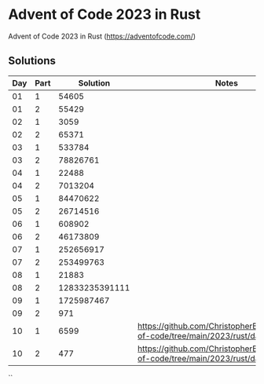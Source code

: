 # Advent of Code 2023 in Rust

Advent of Code 2023 in Rust (https://adventofcode.com/)

## Solutions

| Day | Part | Solution       | Notes                                                                                |
|-----|------|----------------|--------------------------------------------------------------------------------------|
| 01  | 1    | 54605          |                                                                                      |
| 01  | 2    | 55429          |                                                                                      |
| 02  | 1    | 3059           |                                                                                      | 
| 02  | 2    | 65371          |                                                                                      |
| 03  | 1    | 533784         |                                                                                      | 
| 03  | 2    | 78826761       |                                                                                      |
| 04  | 1    | 22488          |                                                                                      |
| 04  | 2    | 7013204        |                                                                                      |
| 05  | 1    | 84470622       |                                                                                      |
| 05  | 2    | 26714516       |                                                                                      |
| 06  | 1    | 608902         |                                                                                      |
| 06  | 2    | 46173809       |                                                                                      |
| 07  | 1    | 252656917      |                                                                                      |
| 07  | 2    | 253499763      |                                                                                      |
| 08  | 1    | 21883          |                                                                                      |
| 08  | 2    | 12833235391111 |                                                                                      |
| 09  | 1    | 1725987467     |                                                                                      |
| 09  | 2    | 971            |                                                                                      |
| 10  | 1    | 6599           | https://github.com/ChristopherBiscardi/advent-of-code/tree/main/2023/rust/day-10/src |
| 10  | 2    | 477            | https://github.com/ChristopherBiscardi/advent-of-code/tree/main/2023/rust/day-10/src |

``